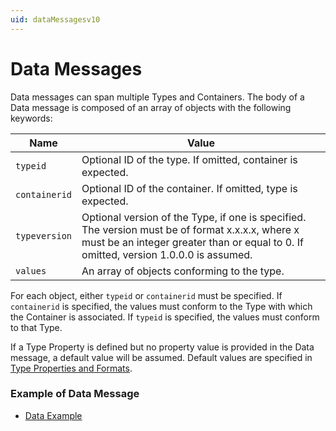 ```yaml
---
uid: dataMessagesv10
---
```


# Data Messages

Data messages can span multiple Types and Containers. The body of a Data message is composed of an array of objects with the following keywords:

| Name | Value |
| --- | --- |
| `typeid` | Optional ID of the type. If omitted, container is expected. |
| `containerid` | Optional ID of the container. If omitted, type is expected. |
| `typeversion` | Optional version of the Type, if one is specified. The version must be of format x.x.x.x, where x must be an integer greater than or equal to 0. If omitted, version 1.0.0.0 is assumed. |
| `values` | An array of objects conforming to the type. |

For each object, either `typeid` or `containerid` must be specified. If `containerid` is specified, the values must conform to the Type with which the Container is associated. 
If `typeid` is specified, the values must conform to that Type.

If a Type Property is defined but no property value is provided in the Data message, a default value will be assumed. Default values are specified in [Type Properties and Formats](xref:typePropertiesAndFormatsv10).

### Example of Data Message 
   
   - [Data Example](xref:dataExamplev10)


